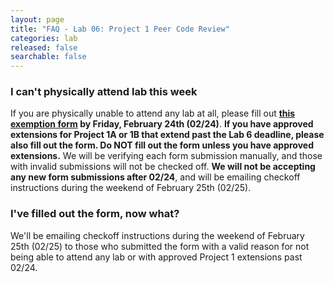 ```yaml
---
layout: page
title: "FAQ - Lab 06: Project 1 Peer Code Review"
categories: lab
released: false
searchable: false
---
```


### I can't physically attend lab this week

If you are physically unable to attend any lab at all, please fill out **[this exemption form](https://forms.gle/5gWN6K49eG938Jbg9) by Friday, February 24th (02/24)**. **If you have approved extensions for Project 1A or 1B that extend past the Lab 6 deadline, please also fill out the form. Do NOT fill out the form unless you have approved extensions.** We will be verifying each form submission manually, and those with invalid submissions will not be checked off. **We will not be accepting any new form submissions after 02/24**, and will be emailing checkoff instructions during the weekend of February 25th (02/25).

### I've filled out the form, now what?

We'll be emailing checkoff instructions during the weekend of February 25th (02/25) to those who submitted the form with a valid reason for not being able to attend any lab or with approved Project 1 extensions past 02/24.
